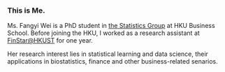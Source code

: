 ### This is Me.

Ms. Fangyi Wei is a PhD student in [the Statistics Group](https://hkubs-stat.github.io/) at HKU Business School.
Before joining the HKU, I worked as a research assistant at [FinStar@HKUST](https://finstar.ust.hk/) for one year.

Her research interest lies in statistical learning and data science, their applications in biostatistics, finance and other business-related senarios.
